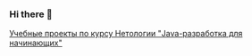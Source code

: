 ### Hi there 👋

<!--
**AlexeyPanfilov/AlexeyPanfilov** is a ✨ _special_ ✨ repository because its `README.md` (this file) appears on your GitHub profile.

Here are some ideas to get you started:

- 🔭 I’m currently working on ...
- 🌱 I’m currently learning ...
- 👯 I’m looking to collaborate on ...
- 🤔 I’m looking for help with ...
- 💬 Ask me about ...
- 📫 How to reach me: ...
- 😄 Pronouns: ...
- ⚡ Fun fact: ...
-->
[Учебные проекты по курсу Нетологии "Java-разработка для начинающих"](https://github.com/AlexeyPanfilov/AlexeyPanfilov/blob/main/netology_hw.MD)
